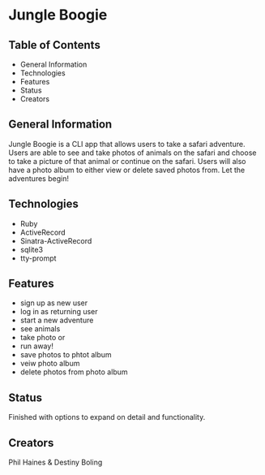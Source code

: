
# Jungle Boogie


## Table of Contents 

  * General Information
  * Technologies
  * Features
  * Status
  * Creators



  ## General Information

Jungle Boogie is a CLI app that allows users to take a safari adventure. Users are able to see and take photos of animals on the safari and choose to take a picture of that animal or continue on the safari. Users will also have a photo album to either view or delete saved photos from. Let the adventures begin!

## Technologies 
* Ruby
* ActiveRecord
* Sinatra-ActiveRecord
* sqlite3
* tty-prompt


## Features

* sign up as new user
* log in as returning user
* start a new adventure
* see animals 
* take photo or
* run away!
* save photos to phtot album
* veiw photo album 
* delete photos from photo album

## Status 

Finished with options to expand on detail and functionality.

## Creators 

Phil Haines & Destiny Boling
